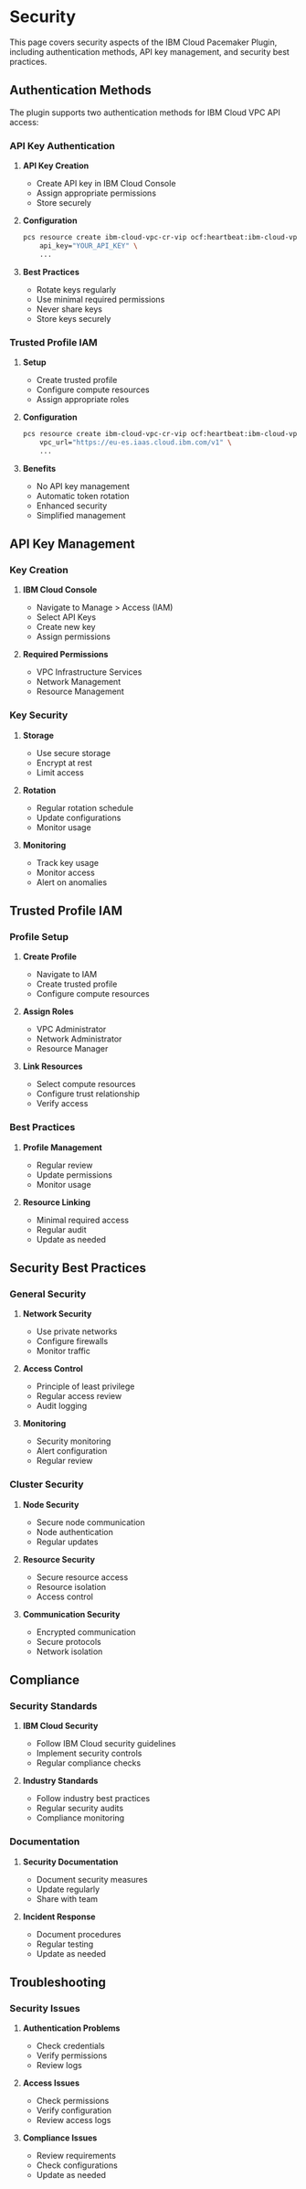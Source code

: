 # Security

This page covers security aspects of the IBM Cloud Pacemaker Plugin, including authentication methods, API key management, and security best practices.

## Authentication Methods

The plugin supports two authentication methods for IBM Cloud VPC API access:

### API Key Authentication

1. **API Key Creation**
   - Create API key in IBM Cloud Console
   - Assign appropriate permissions
   - Store securely

2. **Configuration**
   ```bash
   pcs resource create ibm-cloud-vpc-cr-vip ocf:heartbeat:ibm-cloud-vpc-cr-vip \
       api_key="YOUR_API_KEY" \
       ...
   ```

3. **Best Practices**
   - Rotate keys regularly
   - Use minimal required permissions
   - Never share keys
   - Store keys securely

### Trusted Profile IAM

1. **Setup**
   - Create trusted profile
   - Configure compute resources
   - Assign appropriate roles

2. **Configuration**
   ```bash
   pcs resource create ibm-cloud-vpc-cr-vip ocf:heartbeat:ibm-cloud-vpc-cr-vip \
       vpc_url="https://eu-es.iaas.cloud.ibm.com/v1" \
       ...
   ```

3. **Benefits**
   - No API key management
   - Automatic token rotation
   - Enhanced security
   - Simplified management

## API Key Management

### Key Creation

1. **IBM Cloud Console**
   - Navigate to Manage > Access (IAM)
   - Select API Keys
   - Create new key
   - Assign permissions

2. **Required Permissions**
   - VPC Infrastructure Services
   - Network Management
   - Resource Management

### Key Security

1. **Storage**
   - Use secure storage
   - Encrypt at rest
   - Limit access

2. **Rotation**
   - Regular rotation schedule
   - Update configurations
   - Monitor usage

3. **Monitoring**
   - Track key usage
   - Monitor access
   - Alert on anomalies

## Trusted Profile IAM

### Profile Setup

1. **Create Profile**
   - Navigate to IAM
   - Create trusted profile
   - Configure compute resources

2. **Assign Roles**
   - VPC Administrator
   - Network Administrator
   - Resource Manager

3. **Link Resources**
   - Select compute resources
   - Configure trust relationship
   - Verify access

### Best Practices

1. **Profile Management**
   - Regular review
   - Update permissions
   - Monitor usage

2. **Resource Linking**
   - Minimal required access
   - Regular audit
   - Update as needed

## Security Best Practices

### General Security

1. **Network Security**
   - Use private networks
   - Configure firewalls
   - Monitor traffic

2. **Access Control**
   - Principle of least privilege
   - Regular access review
   - Audit logging

3. **Monitoring**
   - Security monitoring
   - Alert configuration
   - Regular review

### Cluster Security

1. **Node Security**
   - Secure node communication
   - Node authentication
   - Regular updates

2. **Resource Security**
   - Secure resource access
   - Resource isolation
   - Access control

3. **Communication Security**
   - Encrypted communication
   - Secure protocols
   - Network isolation

## Compliance

### Security Standards

1. **IBM Cloud Security**
   - Follow IBM Cloud security guidelines
   - Implement security controls
   - Regular compliance checks

2. **Industry Standards**
   - Follow industry best practices
   - Regular security audits
   - Compliance monitoring

### Documentation

1. **Security Documentation**
   - Document security measures
   - Update regularly
   - Share with team

2. **Incident Response**
   - Document procedures
   - Regular testing
   - Update as needed

## Troubleshooting

### Security Issues

1. **Authentication Problems**
   - Check credentials
   - Verify permissions
   - Review logs

2. **Access Issues**
   - Check permissions
   - Verify configuration
   - Review access logs

3. **Compliance Issues**
   - Review requirements
   - Check configurations
   - Update as needed 